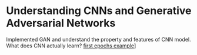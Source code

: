 # Understanding CNNs and Generative Adversarial Networks
Implemented GAN and understand the property and features of CNN model.
What does CNN actually learn?
[first epochs example](./GAN_Output_Exampel/000.png)]
